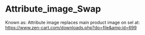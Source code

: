 # Attribute_image_Swap
Known as: Attribute image replaces main product image on sel at: https://www.zen-cart.com/downloads.php?do=file&amp;id=699
